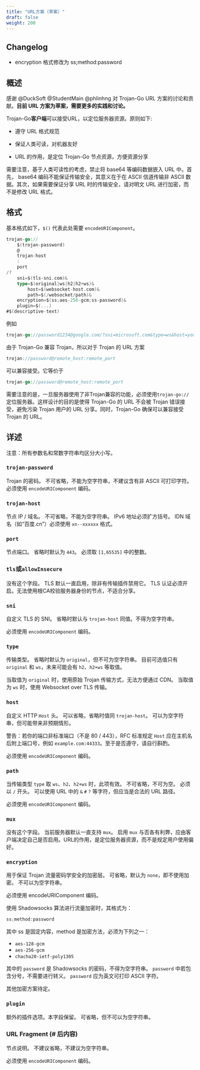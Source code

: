 ```yaml
---
title: "URL方案（草案）"
draft: false
weight: 200
---
```


## Changelog

- encryption 格式修改为 ss;method:password

## 概述

感谢 @DuckSoft @StudentMain @phlinhng 对 Trojan-Go URL 方案的讨论和贡献。**目前 URL 方案为草案，需要更多的实践和讨论。**

Trojan-Go**客户端**可以接受URL，以定位服务器资源。原则如下:

- 遵守 URL 格式规范

- 保证人类可读，对机器友好

- URL 的作用，是定位 Trojan-Go 节点资源，方便资源分享

需要注意，基于人类可读性的考虑，禁止将 base64 等编码数据嵌入 URL 中。首先， base64 编码不能保证传输安全，其意义在于在 ASCII 信道传输非 ASCII 数据。其次，如果需要保证分享 URL 时的传输安全，请对明文 URL 进行加密，而不是修改 URL 格式。

## 格式

基本格式如下，`$()` 代表此处需要 `encodeURIComponent`。

```go
trojan-go://
    $(trojan-password)
    @
    trojan-host
    :
    port
/?
    sni=$(tls-sni.com)&
    type=$(original|ws|h2|h2+ws)&
        host=$(websocket-host.com)&
        path=$(/websocket/path)&
    encryption=$(ss;aes-256-gcm;ss-password)&
    plugin=$(...)
#$(descriptive-text)
```

例如

```go
trojan-go://password1234@google.com/?sni=microsoft.com&type=ws&host=youtube.com&path=%2Fgo&encryption=ss%3Baes-256-gcm%3Afuckgfw
```

由于 Trojan-Go 兼容 Trojan，所以对于 Trojan 的 URL 方案

```go
trojan://password@remote_host:remote_port
```

可以兼容接受。它等价于

```go
trojan-go://password@remote_host:remote_port
```

需要注意的是，一旦服务器使用了非Trojan兼容的功能，必须使用```trojan-go://```定位服务器。这样设计的目的是使得 Trojan-Go 的 URL 不会被 Trojan 错误接受，避免污染 Trojan 用户的 URL 分享。同时，Trojan-Go 确保可以兼容接受 Trojan 的 URL。

## 详述

注意：所有参数名和常数字符串均区分大小写。

### `trojan-password`

Trojan 的密码。
不可省略，不能为空字符串，不建议含有非 ASCII 可打印字符。
必须使用 `encodeURIComponent` 编码。

### `trojan-host`

节点 IP / 域名。
不可省略，不能为空字符串。
IPv6 地址必须扩方括号。
IDN 域名（如“百度.cn”）必须使用 `xn--xxxxxx` 格式。

### `port`

节点端口。
省略时默认为 `443`。
必须取 `[1,65535]` 中的整数。

### `tls`或`allowInsecure`

没有这个字段。
TLS 默认一直启用，除非有传输插件禁用它。
TLS 认证必须开启。无法使用根CA校验服务器身份的节点，不适合分享。

### `sni`

自定义 TLS 的 SNI。
省略时默认与 `trojan-host` 同值。不得为空字符串。

必须使用 `encodeURIComponent` 编码。

### `type`

传输类型。
省略时默认为 `original`，但不可为空字符串。
目前可选值只有 `original` 和 `ws`，未来可能会有 `h2`、`h2+ws` 等取值。

当取值为 `original` 时，使用原始 Trojan 传输方式，无法方便通过 CDN。
当取值为 `ws` 时，使用 Websocket over TLS 传输。

### `host`

自定义 HTTP `Host` 头。
可以省略，省略时值同 `trojan-host`。
可以为空字符串，但可能带来非预期情形。

警告：若你的端口非标准端口（不是 80 / 443），RFC 标准规定 `Host` 应在主机名后附上端口号，例如 `example.com:44333`。至于是否遵守，请自行斟酌。

必须使用 `encodeURIComponent` 编码。

### `path`

当传输类型 `type` 取 `ws`、`h2`、`h2+ws` 时，此项有效。
不可省略，不可为空。
必须以 `/` 开头。
可以使用 URL 中的 `&` `#` `?` 等字符，但应当是合法的 URL 路径。

必须使用 `encodeURIComponent` 编码。

### `mux`

没有这个字段。
当前服务器默认一直支持 `mux`。
启用 `mux` 与否各有利弊，应由客户端决定自己是否启用。URL的作用，是定位服务器资源，而不是规定用户使用偏好。

### `encryption`

用于保证 Trojan 流量密码学安全的加密层。
可省略，默认为 `none`，即不使用加密。
不可以为空字符串。

必须使用 encodeURIComponent 编码。

使用 Shadowsocks 算法进行流量加密时，其格式为：

```go
ss;method:password
```

其中 ss 是固定内容，method 是加密方法，必须为下列之一：

- `aes-128-gcm`
- `aes-256-gcm`
- `chacha20-ietf-poly1305`

其中的 `password` 是 Shadowsocks 的密码，不得为空字符串。
`password` 中若包含分号，不需要进行转义。
`password` 应为英文可打印 ASCII 字符。

其他加密方案待定。

### `plugin`

额外的插件选项。本字段保留。
可省略，但不可以为空字符串。

### URL Fragment (# 后内容)

节点说明。
不建议省略，不建议为空字符串。

必须使用 `encodeURIComponent` 编码。
